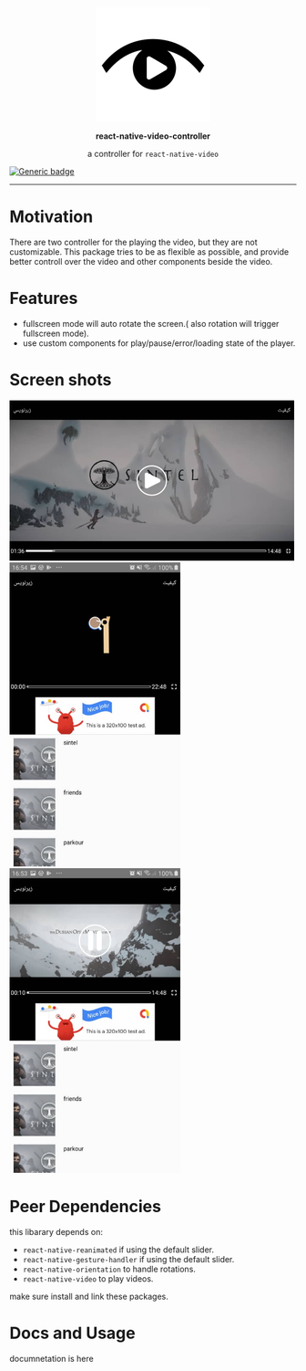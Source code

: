 <p align="center">
  <img src="./docs/images/logo.png" />
</p>
<p align="center">
  <strong>react-native-video-controller</strong>
</p>
<p align="center">a controller for <code>react-native-video</code> </p>



[![Generic badge](https://img.shields.io/badge/PRs-welcome-<COLOR>.svg)](https://shields.io/)

---

# Motivation
There are two controller for the playing the video, but they are not customizable. This package tries to be as flexible as possible, and provide better controll over the video and other components beside the video.

# Features
* fullscreen mode will auto rotate the screen.( also rotation will trigger fullscreen mode).
* use custom components for play/pause/error/loading state of the player.
  
# Screen shots

<div><img src="./docs/images/sc.jpeg" width=500/>
<img src="./docs/images/sc2.jpeg" width=300/>
<img src="./docs/images/sc3.jpeg" width=300/></div>

<!-- [![screenshot](docs/images/sc.jpeg)](docs/images/sc.jpeg)
[![screenshot](docs/images/sc2.jpeg)](docs/images/sc2.jpeg)
[![screenshot](docs/images/sc3.jpeg)](docs/images/sc.3jpeg) -->

# Peer Dependencies
this libarary depends on:

* `react-native-reanimated` if using the default slider.
* `react-native-gesture-handler` if using the default slider.
* `react-native-orientation` to handle rotations.
* `react-native-video` to play videos.
  

make sure install and link these packages.
# Docs and Usage
documnetation is here
